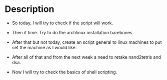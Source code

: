 # Description

- So today, I will try to check if the script will work.
- Then if time. Try to do the archlinux installation barebones.

- After that but not today, create an script general to linux machines
  to put set the machine as I would like.

- After all of that and from the next week a need to retake nand2tetris
  and dsa.

- Now I will try to check the basics of shell scripting.
    
